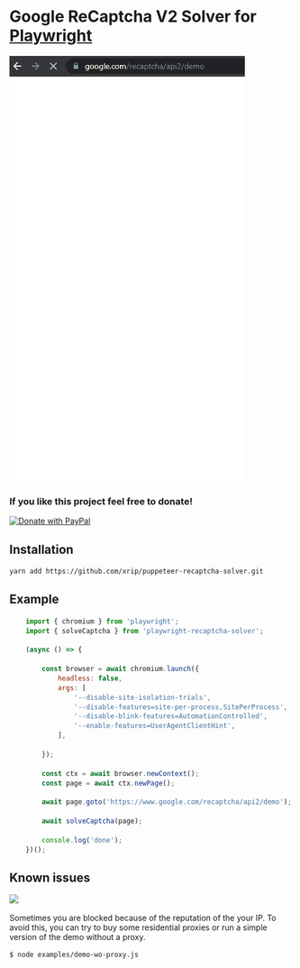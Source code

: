 # Google ReCaptcha V2 Solver for [Playwright](https://playwright.dev/)

![demo](demo1.gif)

### If you like this project feel free to donate!

[![Donate with PayPal](https://www.paypalobjects.com/en_US/i/btn/btn_donate_SM.gif)](https://www.paypal.com/paypalme/xrip/)

## Installation

```sh
yarn add https://github.com/xrip/puppeteer-recaptcha-solver.git
```

## Example
```js
    import { chromium } from 'playwright';
    import { solveCaptcha } from 'playwright-recaptcha-solver';

    (async () => {

        const browser = await chromium.launch({
            headless: false,
            args: [
                '--disable-site-isolation-trials',
                '--disable-features=site-per-process,SitePerProcess',
                '--disable-blink-features=AutomationControlled',
                '--enable-features=UserAgentClientHint',
            ],

        });

        const ctx = await browser.newContext();
        const page = await ctx.newPage();

        await page.goto('https://www.google.com/recaptcha/api2/demo');

        await solveCaptcha(page);

        console.log('done');
    })();
```
## Known issues

![](https://user-images.githubusercontent.com/3437378/82528851-b14e5a80-9b07-11ea-9f30-6f4fbef0ff1f.png)

Sometimes you are blocked because of the reputation of the your IP. 
To avoid this, you can try to buy some residential proxies or run a simple version of the demo without a proxy.

```
$ node examples/demo-wo-proxy.js
```
